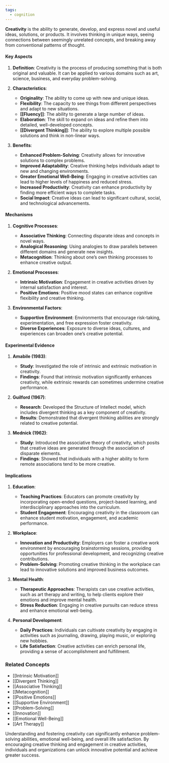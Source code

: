 ```yaml
---
tags:
  - cognition
---
```



**Creativity** is the ability to generate, develop, and express novel and useful ideas, solutions, or products. It involves thinking in unique ways, seeing connections between seemingly unrelated concepts, and breaking away from conventional patterns of thought.

#### Key Aspects

1. **Definition**:
   Creativity is the process of producing something that is both original and valuable. It can be applied to various domains such as art, science, business, and everyday problem-solving.

2. **Characteristics**:
   - **Originality**: The ability to come up with new and unique ideas.
   - **Flexibility**: The capacity to see things from different perspectives and adapt to new situations.
   - **[[Fluency]]**: The ability to generate a large number of ideas.
   - **Elaboration**: The skill to expand on ideas and refine them into detailed, well-developed concepts.
   - **[[Divergent Thinking]]**: The ability to explore multiple possible solutions and think in non-linear ways.

3. **Benefits**:
   - **Enhanced Problem-Solving**: Creativity allows for innovative solutions to complex problems.
   - **Improved Adaptability**: Creative thinking helps individuals adapt to new and changing environments.
   - **Greater Emotional Well-Being**: Engaging in creative activities can lead to higher levels of happiness and reduced stress.
   - **Increased Productivity**: Creativity can enhance productivity by finding more efficient ways to complete tasks.
   - **Social Impact**: Creative ideas can lead to significant cultural, social, and technological advancements.

#### Mechanisms

1. **Cognitive Processes**:
   - **Associative Thinking**: Connecting disparate ideas and concepts in novel ways.
   - **Analogical Reasoning**: Using analogies to draw parallels between different domains and generate new insights.
   - **Metacognition**: Thinking about one’s own thinking processes to enhance creative output.

2. **Emotional Processes**:
   - **Intrinsic Motivation**: Engagement in creative activities driven by internal satisfaction and interest.
   - **Positive Emotions**: Positive mood states can enhance cognitive flexibility and creative thinking.

3. **Environmental Factors**:
   - **Supportive Environment**: Environments that encourage risk-taking, experimentation, and free expression foster creativity.
   - **Diverse Experiences**: Exposure to diverse ideas, cultures, and experiences can broaden one’s creative potential.

#### Experimental Evidence

1. **Amabile (1983)**:
   - **Study**: Investigated the role of intrinsic and extrinsic motivation in creativity.
   - **Findings**: Found that intrinsic motivation significantly enhances creativity, while extrinsic rewards can sometimes undermine creative performance.

2. **Guilford (1967)**:
   - **Research**: Developed the Structure of Intellect model, which includes divergent thinking as a key component of creativity.
   - **Results**: Demonstrated that divergent thinking abilities are strongly related to creative potential.

3. **Mednick (1962)**:
   - **Study**: Introduced the associative theory of creativity, which posits that creative ideas are generated through the association of disparate elements.
   - **Findings**: Showed that individuals with a higher ability to form remote associations tend to be more creative.

#### Implications

1. **Education**:
   - **Teaching Practices**: Educators can promote creativity by incorporating open-ended questions, project-based learning, and interdisciplinary approaches into the curriculum.
   - **Student Engagement**: Encouraging creativity in the classroom can enhance student motivation, engagement, and academic performance.

2. **Workplace**:
   - **Innovation and Productivity**: Employers can foster a creative work environment by encouraging brainstorming sessions, providing opportunities for professional development, and recognizing creative contributions.
   - **Problem-Solving**: Promoting creative thinking in the workplace can lead to innovative solutions and improved business outcomes.

3. **Mental Health**:
   - **Therapeutic Approaches**: Therapists can use creative activities, such as art therapy and writing, to help clients explore their emotions and improve mental health.
   - **Stress Reduction**: Engaging in creative pursuits can reduce stress and enhance emotional well-being.

4. **Personal Development**:
   - **Daily Practices**: Individuals can cultivate creativity by engaging in activities such as journaling, drawing, playing music, or exploring new hobbies.
   - **Life Satisfaction**: Creative activities can enrich personal life, providing a sense of accomplishment and fulfillment.

### Related Concepts

- [[Intrinsic Motivation]]
- [[Divergent Thinking]]
- [[Associative Thinking]]
- [[Metacognition]]
- [[Positive Emotions]]
- [[Supportive Environment]]
- [[Problem-Solving]]
- [[Innovation]]
- [[Emotional Well-Being]]
- [[Art Therapy]]

Understanding and fostering creativity can significantly enhance problem-solving abilities, emotional well-being, and overall life satisfaction. By encouraging creative thinking and engagement in creative activities, individuals and organizations can unlock innovative potential and achieve greater success.
